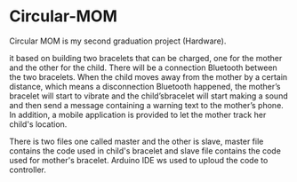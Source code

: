 # Circular-MOM

Circular MOM is my second graduation project (Hardware).

it based on building two bracelets that can be charged, one for the mother and the other for the child. There will be a connection Bluetooth between the two bracelets.  When the child moves away from the mother by a certain distance, which means a disconnection Bluetooth happened, the mother’s bracelet will start to vibrate and the child’sbracelet will start making a sound and then send a message containing a warning text to the mother’s phone.  In addition, a mobile application is provided to let the  mother  track  her  child's  location.

There is two files one called master and the other is slave, master file contains the code used in child's bracelet and slave file contains the code used for mother's bracelet.
Arduino IDE ws used to uploud the code to controller.
